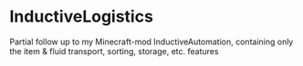 # InductiveLogistics
Partial follow up to my Minecraft-mod InductiveAutomation, containing only the item &amp; fluid transport, sorting, storage, etc. features
